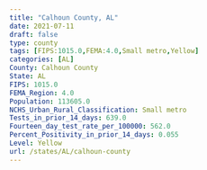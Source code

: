 ```yaml
---
title: "Calhoun County, AL"
date: 2021-07-11
draft: false
type: county
tags: [FIPS:1015.0,FEMA:4.0,Small metro,Yellow]
categories: [AL]
County: Calhoun County
State: AL
FIPS: 1015.0
FEMA_Region: 4.0
Population: 113605.0
NCHS_Urban_Rural_Classification: Small metro
Tests_in_prior_14_days: 639.0
Fourteen_day_test_rate_per_100000: 562.0
Percent_Positivity_in_prior_14_days: 0.055
Level: Yellow
url: /states/AL/calhoun-county
---
```



